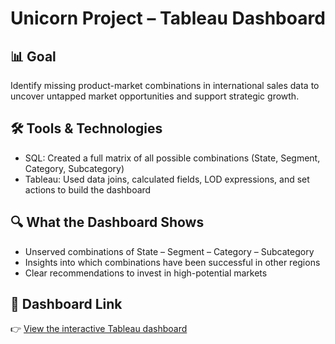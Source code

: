 # Unicorn Project – Tableau Dashboard

## 📊 Goal  
Identify missing product-market combinations in international sales data to uncover untapped market opportunities and support strategic growth.

## 🛠 Tools & Technologies  
- SQL: Created a full matrix of all possible combinations (State, Segment, Category, Subcategory)  
- Tableau: Used data joins, calculated fields, LOD expressions, and set actions to build the dashboard

## 🔍 What the Dashboard Shows  
- Unserved combinations of State – Segment – Category – Subcategory  
- Insights into which combinations have been successful in other regions  
- Clear recommendations to invest in high-potential markets

## 🔗 Dashboard Link  
👉 [View the interactive Tableau dashboard](https://public.tableau.com/app/profile/sefer.adiyaman)  




